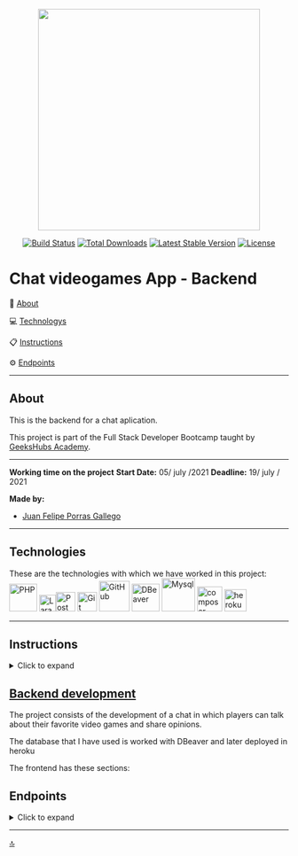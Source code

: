 <p align="center"><a href="https://laravel.com" target="_blank"><img src="https://raw.githubusercontent.com/laravel/art/master/logo-lockup/5%20SVG/2%20CMYK/1%20Full%20Color/laravel-logolockup-cmyk-red.svg" width="400"></a></p>

<p align="center">
<a href="https://travis-ci.org/laravel/framework"><img src="https://travis-ci.org/laravel/framework.svg" alt="Build Status"></a>
<a href="https://packagist.org/packages/laravel/framework"><img src="https://img.shields.io/packagist/dt/laravel/framework" alt="Total Downloads"></a>
<a href="https://packagist.org/packages/laravel/framework"><img src="https://img.shields.io/packagist/v/laravel/framework" alt="Latest Stable Version"></a>
<a href="https://packagist.org/packages/laravel/framework"><img src="https://img.shields.io/packagist/l/laravel/framework" alt="License"></a>
</p>

<a name="top"></a>

<h1>Chat  videogames App - Backend</h1>

🧐 [About](#id1)   

💻 [Technologys](#id2)

:clipboard: [Instructions](#id3)

⚙️ [Endpoints](#id5)





---

<a name="id1"></a>
## **About**

This is the backend for a chat aplication.

This project is part of the Full Stack Developer Bootcamp taught by [GeeksHubs Academy](https://bootcamp.geekshubsacademy.com/).

---
**Working time on the project**
**Start Date:** 05/ july /2021
**Deadline:** 19/ july / 2021

**Made by:**

* [Juan Felipe Porras Gallego](https://github.com/juanfegallego)

---

<a name="id2"></a>

## **Technologies**

These are the technologies with which we have worked in this project:
<img src="https://upload.wikimedia.org/wikipedia/commons/2/27/PHP-logo.svg" alt="PHP" width="50"/> <img src="https://upload.wikimedia.org/wikipedia/commons/9/9a/Laravel.svg" alt="Laravel" width="30"/><img src="https://iconape.com/wp-content/files/ja/89479/png/postman.png" alt="Postman" width="35"/>  <img src="https://miro.medium.com/max/650/1*zzvdRmHGGXONZpuQ2FeqsQ.png" alt="Git" width="35"/> <img src="https://logos-marcas.com/wp-content/uploads/2020/11/GitHub-Logo-650x366.png" alt="GitHub" width="55"/> <img src="https://upload.wikimedia.org/wikipedia/commons/b/b5/DBeaver_logo.svg" alt="DBeaver" width="50" /> <img src="https://www.logo.wine/a/logo/MySQL/MySQL-Logo.wine.svg" alt="Mysql" width="60"/> <img src="https://getcomposer.org/img/logo-composer-transparent2.png" alt="composer" width="45"/> <img src="https://www.nicepng.com/png/full/223-2233246_heroku-logo-salesforce-heroku.png" alt="heroku" width="40"/>




<a name="id3"></a>
***
## **Instructions**
<details>

<summary>Click to expand</summary>

<br>

- <b>To install all dependencies</b>
```
    $ composer install
```
</details> 

<a name="id4"></a>
## [Backend development](https://github.com/juanfegallego/Backend-PHP)




The project consists of the development of a chat in which players can talk about their favorite video games and share opinions.

The database that I have used is worked with DBeaver and later deployed in heroku

The frontend has these sections:

<a name="id5"></a>
## **Endpoints**
<details>

<summary>Click to expand</summary>


<br>

<b>USER</B>


Register

    POST /api/register 
Login

    POST /api/login --> Login a created user and returns a token

Show All Users (ONLY ADMIN)

    POST /api/users/all

<b>GAMES</B>

Create Game

     POST /api/game

Find game by ID

    GET /api/game/{ID}

Show all games

    GET /api/game


<b>COMMENT</B>

Create comment

    POST /api/comment 

<b>PartyUser</B>

Join the party

    POST api/partyUser/entry
    
<b>Models Relation</B>

<img src="../BackLaravel/resources/img/diagrama.png"/>

</details>






<a name="id5"></a>

<a name="id6"></a>


***
[:top:](#top)